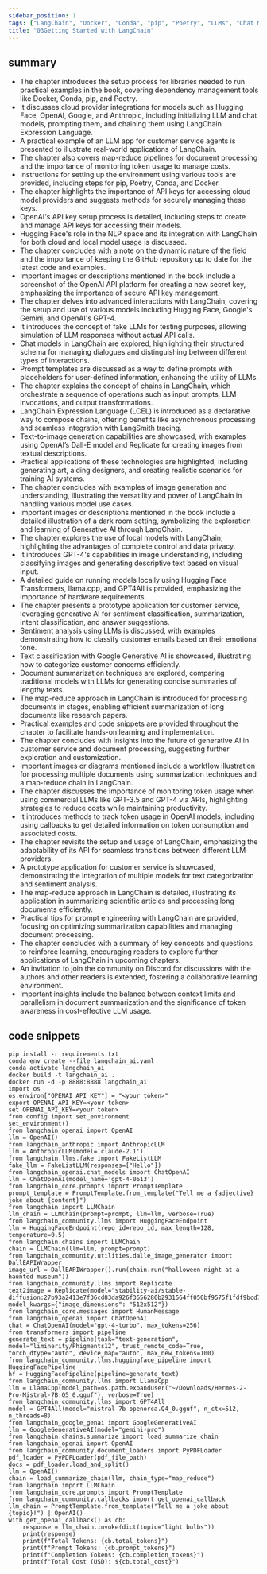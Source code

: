 ```yaml
---
sidebar_position: 1
tags: ["LangChain", "Docker", "Conda", "pip", "Poetry", "LLMs", "Chat Models", "Prompt Templates", "Chains", "Local Models", "Customer Service", "Sentiment Analysis", "Map-Reduce", "Token Usage", "Summarization"]
title: "03Getting Started with LangChain"
---
```


## summary

- The chapter introduces the setup process for libraries needed to run practical examples in the book, covering dependency management tools like Docker, Conda, pip, and Poetry.
- It discusses cloud provider integrations for models such as Hugging Face, OpenAI, Google, and Anthropic, including initializing LLM and chat models, prompting them, and chaining them using LangChain Expression Language.
- A practical example of an LLM app for customer service agents is presented to illustrate real-world applications of LangChain.
- The chapter also covers map-reduce pipelines for document processing and the importance of monitoring token usage to manage costs.
- Instructions for setting up the environment using various tools are provided, including steps for pip, Poetry, Conda, and Docker.
- The chapter highlights the importance of API keys for accessing cloud model providers and suggests methods for securely managing these keys.
- OpenAI's API key setup process is detailed, including steps to create and manage API keys for accessing their models.
- Hugging Face's role in the NLP space and its integration with LangChain for both cloud and local model usage is discussed.
- The chapter concludes with a note on the dynamic nature of the field and the importance of keeping the GitHub repository up to date for the latest code and examples.
- Important images or descriptions mentioned in the book include a screenshot of the OpenAI API platform for creating a new secret key, emphasizing the importance of secure API key management.
- The chapter delves into advanced interactions with LangChain, covering the setup and use of various models including Hugging Face, Google's Gemini, and OpenAI's GPT-4.
- It introduces the concept of fake LLMs for testing purposes, allowing simulation of LLM responses without actual API calls.
- Chat models in LangChain are explored, highlighting their structured schema for managing dialogues and distinguishing between different types of interactions.
- Prompt templates are discussed as a way to define prompts with placeholders for user-defined information, enhancing the utility of LLMs.
- The chapter explains the concept of chains in LangChain, which orchestrate a sequence of operations such as input prompts, LLM invocations, and output transformations.
- LangChain Expression Language (LCEL) is introduced as a declarative way to compose chains, offering benefits like asynchronous processing and seamless integration with LangSmith tracing.
- Text-to-image generation capabilities are showcased, with examples using OpenAI’s Dall-E model and Replicate for creating images from textual descriptions.
- Practical applications of these technologies are highlighted, including generating art, aiding designers, and creating realistic scenarios for training AI systems.
- The chapter concludes with examples of image generation and understanding, illustrating the versatility and power of LangChain in handling various model use cases.
- Important images or descriptions mentioned in the book include a detailed illustration of a dark room setting, symbolizing the exploration and learning of Generative AI through LangChain.
- The chapter explores the use of local models with LangChain, highlighting the advantages of complete control and data privacy.
- It introduces GPT-4's capabilities in image understanding, including classifying images and generating descriptive text based on visual input.
- A detailed guide on running models locally using Hugging Face Transformers, llama.cpp, and GPT4All is provided, emphasizing the importance of hardware requirements.
- The chapter presents a prototype application for customer service, leveraging generative AI for sentiment classification, summarization, intent classification, and answer suggestions.
- Sentiment analysis using LLMs is discussed, with examples demonstrating how to classify customer emails based on their emotional tone.
- Text classification with Google Generative AI is showcased, illustrating how to categorize customer concerns efficiently.
- Document summarization techniques are explored, comparing traditional models with LLMs for generating concise summaries of lengthy texts.
- The map-reduce approach in LangChain is introduced for processing documents in stages, enabling efficient summarization of long documents like research papers.
- Practical examples and code snippets are provided throughout the chapter to facilitate hands-on learning and implementation.
- The chapter concludes with insights into the future of generative AI in customer service and document processing, suggesting further exploration and customization.
- Important images or diagrams mentioned include a workflow illustration for processing multiple documents using summarization techniques and a map-reduce chain in LangChain.
- The chapter discusses the importance of monitoring token usage when using commercial LLMs like GPT-3.5 and GPT-4 via APIs, highlighting strategies to reduce costs while maintaining productivity.
- It introduces methods to track token usage in OpenAI models, including using callbacks to get detailed information on token consumption and associated costs.
- The chapter revisits the setup and usage of LangChain, emphasizing the adaptability of its API for seamless transitions between different LLM providers.
- A prototype application for customer service is showcased, demonstrating the integration of multiple models for text categorization and sentiment analysis.
- The map-reduce approach in LangChain is detailed, illustrating its application in summarizing scientific articles and processing long documents efficiently.
- Practical tips for prompt engineering with LangChain are provided, focusing on optimizing summarization capabilities and managing document processing.
- The chapter concludes with a summary of key concepts and questions to reinforce learning, encouraging readers to explore further applications of LangChain in upcoming chapters.
- An invitation to join the community on Discord for discussions with the authors and other readers is extended, fostering a collaborative learning environment.
- Important insights include the balance between context limits and parallelism in document summarization and the significance of token awareness in cost-effective LLM usage.

## code snippets
```
pip install -r requirements.txt
conda env create --file langchain_ai.yaml
conda activate langchain_ai
docker build -t langchain_ai .
docker run -d -p 8888:8888 langchain_ai
import os
os.environ["OPENAI_API_KEY"] = "<your token>"
export OPENAI_API_KEY=<your token>
set OPENAI_API_KEY=<your token>
from config import set_environment
set_environment()
from langchain_openai import OpenAI
llm = OpenAI()
from langchain_anthropic import AnthropicLLM
llm = AnthropicLLM(model='claude-2.1')
from langchain.llms.fake import FakeListLLM
fake_llm = FakeListLLM(responses=["Hello"])
from langchain_openai.chat_models import ChatOpenAI
llm = ChatOpenAI(model_name='gpt-4-0613')
from langchain_core.prompts import PromptTemplate
prompt_template = PromptTemplate.from_template("Tell me a {adjective} joke about {content}")
from langchain import LLMChain
llm_chain = LLMChain(prompt=prompt, llm=llm, verbose=True)
from langchain_community.llms import HuggingFaceEndpoint
llm = HuggingFaceEndpoint(repo_id=repo_id, max_length=128, temperature=0.5)
from langchain.chains import LLMChain
chain = LLMChain(llm=llm, prompt=prompt)
from langchain_community.utilities.dalle_image_generator import DallEAPIWrapper
image_url = DallEAPIWrapper().run(chain.run("halloween night at a haunted museum"))
from langchain_community.llms import Replicate
text2image = Replicate(model="stability-ai/stable-diffusion:27b93a2413e7f36cd83da926f3656280b2931564ff050bf9575f1fdf9bcd7478", model_kwargs={"image_dimensions": "512x512"})
from langchain_core.messages import HumanMessage
from langchain_openai import ChatOpenAI
chat = ChatOpenAI(model="gpt-4-turbo", max_tokens=256)
from transformers import pipeline
generate_text = pipeline(task="text-generation", model="liminerity/Phigments12", trust_remote_code=True, torch_dtype="auto", device_map="auto", max_new_tokens=100)
from langchain_community.llms.huggingface_pipeline import HuggingFacePipeline
hf = HuggingFacePipeline(pipeline=generate_text)
from langchain_community.llms import LlamaCpp
llm = LlamaCpp(model_path=os.path.expanduser("~/Downloads/Hermes-2-Pro-Mistral-7B.Q5_0.gguf"), verbose=True)
from langchain_community.llms import GPT4All
model = GPT4All(model="mistral-7b-openorca.Q4_0.gguf", n_ctx=512, n_threads=8)
from langchain_google_genai import GoogleGenerativeAI
llm = GoogleGenerativeAI(model="gemini-pro")
from langchain.chains.summarize import load_summarize_chain
from langchain_openai import OpenAI
from langchain_community.document_loaders import PyPDFLoader
pdf_loader = PyPDFLoader(pdf_file_path)
docs = pdf_loader.load_and_split()
llm = OpenAI()
chain = load_summarize_chain(llm, chain_type="map_reduce")
from langchain import LLMChain
from langchain_core.prompts import PromptTemplate
from langchain_community.callbacks import get_openai_callback
llm_chain = PromptTemplate.from_template("Tell me a joke about {topic}!") | OpenAI()
with get_openai_callback() as cb:
    response = llm_chain.invoke(dict(topic="light bulbs"))
    print(response)
    print(f"Total Tokens: {cb.total_tokens}")
    print(f"Prompt Tokens: {cb.prompt_tokens}")
    print(f"Completion Tokens: {cb.completion_tokens}")
    print(f"Total Cost (USD): ${cb.total_cost}")
```
